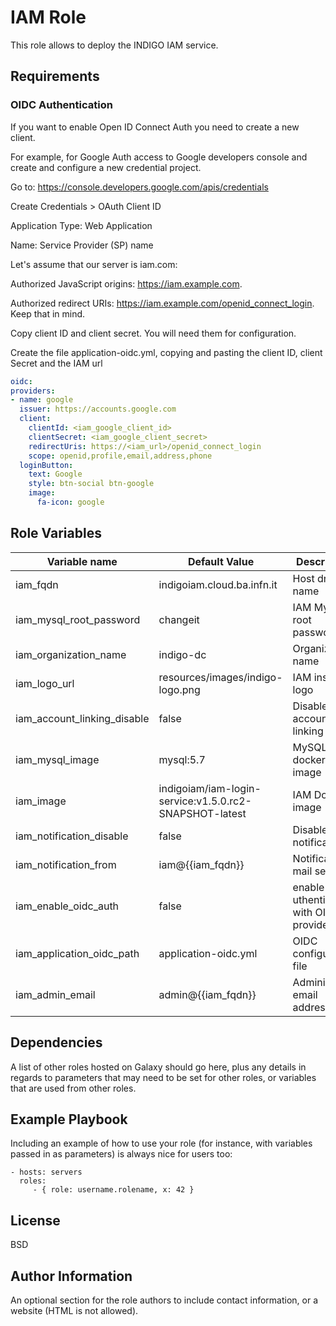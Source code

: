 IAM Role
=========

This role allows to deploy the INDIGO IAM service.

Requirements
------------

### OIDC Authentication
If you want to enable Open ID Connect Auth you need to create a new client.

For example, for Google Auth access to Google developers console and create and configure a new credential project.

Go to: https://console.developers.google.com/apis/credentials

Create Credentials > OAuth Client ID

Application Type: Web Application

Name: Service Provider (SP) name

Let's assume that our server is iam.com:

Authorized JavaScript origins: https://iam.example.com.

Authorized redirect URIs: https://iam.example.com/openid_connect_login. Keep that in mind.

Copy client ID and client secret. You will need them for configuration.

Create the file application-oidc.yml, copying and pasting the client ID, client Secret and the IAM url

````yaml
oidc:
providers:
- name: google
  issuer: https://accounts.google.com
  client:
    clientId: <iam_google_client_id>
    clientSecret: <iam_google_client_secret>
    redirectUris: https://<iam_url>/openid_connect_login
    scope: openid,profile,email,address,phone
  loginButton:
    text: Google
    style: btn-social btn-google
    image:
      fa-icon: google
````

Role Variables
--------------

| Variable name  | Default Value | Description
| -------------- | ------------- |------------- |
| iam_fqdn | indigoiam.cloud.ba.infn.it | Host dns name
| iam_mysql_root_password | changeit | IAM Mysql root password
| iam_organization_name | indigo-dc | Organization name
| iam_logo_url | resources/images/indigo-logo.png | IAM instance logo
| iam_account_linking_disable | false | Disable account linking
| iam_mysql_image | mysql:5.7 | MySQL docker image
| iam_image | indigoiam/iam-login-service:v1.5.0.rc2-SNAPSHOT-latest | IAM Docker image
| iam_notification_disable | false | Disable IAM notifications
| iam_notification_from | iam@{{iam_fqdn}} | Notification mail sender
| iam_enable_oidc_auth | false | enable uthentication with OIDC provider
| iam_application_oidc_path | application-oidc.yml | OIDC configuration file
| iam_admin_email | admin@{{iam_fqdn}} | Administrator email address

Dependencies
------------

A list of other roles hosted on Galaxy should go here, plus any details in regards to parameters that may need to be set for other roles, or variables that are used from other roles.

Example Playbook
----------------

Including an example of how to use your role (for instance, with variables passed in as parameters) is always nice for users too:

    - hosts: servers
      roles:
         - { role: username.rolename, x: 42 }

License
-------

BSD

Author Information
------------------

An optional section for the role authors to include contact information, or a website (HTML is not allowed).
